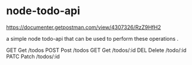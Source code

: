 # node-todo-api


https://documenter.getpostman.com/view/4307326/RzZ9HfH2


a simple node todo-api that can be used to perform these operations .


GET Get /todos
POST Post /todos
GET Get /todos/:id
DEL Delete /todo/:id
PATC Patch /todos/:id
